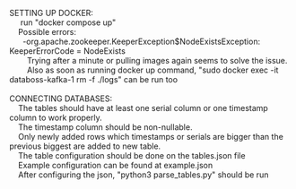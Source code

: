 SETTING UP DOCKER:<br>
&nbsp;&nbsp;&nbsp;&nbsp; run "docker compose up"<br>
&nbsp;&nbsp;&nbsp;&nbsp;Possible errors: <br>
&nbsp;&nbsp;&nbsp;&nbsp;&nbsp;&nbsp;-org.apache.zookeeper.KeeperException$NodeExistsException: KeeperErrorCode = NodeExists <br>
&nbsp;&nbsp;&nbsp;&nbsp;&nbsp;&nbsp;&nbsp;&nbsp;Trying after a minute or pulling images again seems to solve the issue. <br>
&nbsp;&nbsp;&nbsp;&nbsp;&nbsp;&nbsp;&nbsp;&nbsp;Also as soon as running docker up command, "sudo docker exec -it databoss-kafka-1 rm -f ./logs" can be run too
<br><br>
CONNECTING DATABASES:<br>
&nbsp;&nbsp;&nbsp;&nbsp;The tables should have at least one serial column or one timestamp column to work properly. <br>
&nbsp;&nbsp;&nbsp;&nbsp;The timestamp column should be non-nullable. <br>
&nbsp;&nbsp;&nbsp;&nbsp;Only newly added rows which timestamps or serials are bigger than the previous biggest are added to new table. <br>
&nbsp;&nbsp;&nbsp;&nbsp;The table configuration should be done on the tables.json file <br>
&nbsp;&nbsp;&nbsp;&nbsp;Example configuration can be found at example.json <br>
&nbsp;&nbsp;&nbsp;&nbsp;After configuring the json, "python3 parse_tables.py" should be run <br>

    
